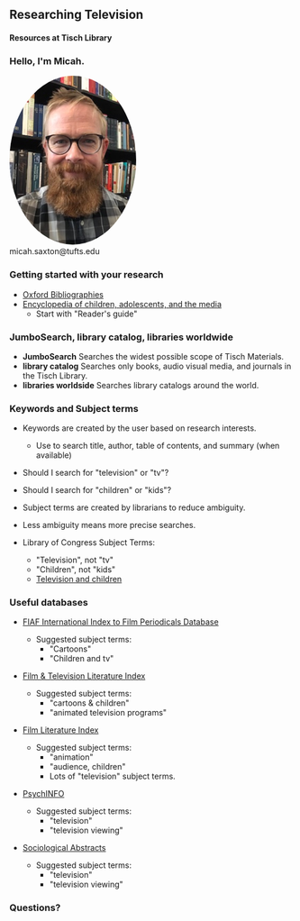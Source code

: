 ## Researching Television
#### Resources at Tisch Library


### Hello, I'm Micah.
<img src="./images/saxton_profile.jpg" height=300 style="border-radius: 50%">
<br>
micah.saxton@tufts.edu


### Getting started with your research
* [Oxford Bibliographies](http://www.library.tufts.edu/ezproxy/ezproxy.asp?LOCATION=OBO)
* [Encyclopedia of children, adolescents, and the media](https://sk-sagepub-com.ezproxy.library.tufts.edu/reference/childmedia)
    * Start with "Reader's guide"


### JumboSearch, library catalog, libraries worldwide

* **JumboSearch** Searches the widest possible scope of Tisch Materials.
* **library catalog** Searches only books, audio visual media, and journals in the Tisch Library.
* **libraries worldside** Searches library catalogs around the world.


### Keywords and Subject terms

* Keywords are created by the user based on research interests.
    * Use to search title, author, table of contents, and summary (when available)

* Should I search for "television" or "tv"?
* Should I search for "children" or "kids"?

* Subject terms are created by librarians to reduce ambiguity. 
* Less ambiguity means more precise searches.

* Library of Congress Subject Terms:
    * "Television", not "tv"
    * "Children", not "kids"
    * [Television and children](https://tufts-primo.hosted.exlibrisgroup.com/primo-explore/search?query=sub,exact,Television%20and%20children,AND&tab=tufts_alma&search_scope=TUFTS_ALMA&sortby=rank&vid=01TUN&lang=en_US&mode=advanced&offset=0)


### Useful databases

* [FIAF International Index to Film Periodicals Database](http://www.library.tufts.edu/ezproxy/ezproxy.asp?LOCATION=CHFIAFPlus)
    * Suggested subject terms:
        * "Cartoons"
        * "Children and tv"

* [Film & Television Literature Index](http://www.library.tufts.edu/ezproxy/ezproxy.asp?LOCATION=EBSCOFiTeLiIn)
    * Suggested subject terms:
        * "cartoons & children"
        * "animated television programs"

* [Film Literature Index](http://www.library.tufts.edu/ezproxy/ezproxy.asp?LOCATION=FLIFiLiIn)
    * Suggested subject terms:
        * "animation"
        * "audience, children"
        * Lots of "television" subject terms.

* [PsychINFO](http://www.library.tufts.edu/ezproxy/ezproxy.asp?LOCATION=PQPsycInfo)
    * Suggested subject terms:
        * "television"
        * "television viewing"
        

* [Sociological Abstracts](http://www.library.tufts.edu/ezproxy/ezproxy.asp?LOCATION=PQSociolgcAbs)
    * Suggested subject terms:
        * "television"
        * "television viewing"

### Questions?